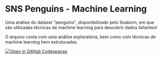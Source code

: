 # SNS Penguins - Machine Learning
Uma análise do dataset "penguins", disponibilizado pelo Seaborn, em que são utilizadas técnicas de machine learning para descobrir dados faltantes!  

O arquivo conta com uma análise exploratória, bem como com técnicas de machine learning bem estruturadas.

[![Open in GitHub Codespaces](https://github.com/codespaces/badge.svg)](https://github.com/codespaces/new?hide_repo_select=true&ref=main&repo=575093361)
